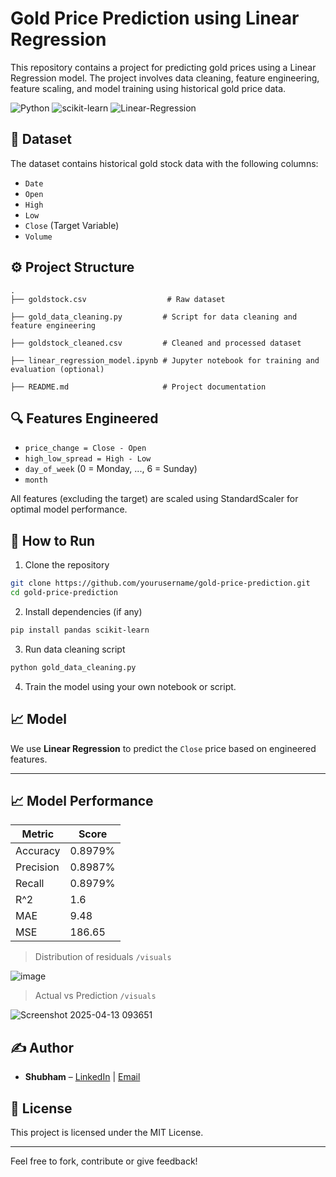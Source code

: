 
# Gold Price Prediction using Linear Regression

This repository contains a project for predicting gold prices using a Linear Regression model. The project involves data cleaning, feature engineering, feature scaling, and model training using historical gold price data.

![Python](https://img.shields.io/badge/Python-3.11-blue?logo=python)
![scikit-learn](https://img.shields.io/badge/scikit--learn-ML-orange?logo=scikit-learn)
![Linear-Regression](https://img.shields.io/badge/Linear--Regression-Model-red?logo=Linear-regression)


## 📁 Dataset
The dataset contains historical gold stock data with the following columns:
- `Date`
- `Open`
- `High`
- `Low`
- `Close` (Target Variable)
- `Volume`

## ⚙️ Project Structure
```
.
├── goldstock.csv                  # Raw dataset

├── gold_data_cleaning.py         # Script for data cleaning and feature engineering

├── goldstock_cleaned.csv         # Cleaned and processed dataset

├── linear_regression_model.ipynb # Jupyter notebook for training and evaluation (optional)

├── README.md                     # Project documentation
```

## 🔍 Features Engineered
- `price_change = Close - Open`
- `high_low_spread = High - Low`
- `day_of_week` (0 = Monday, ..., 6 = Sunday)
- `month`

All features (excluding the target) are scaled using StandardScaler for optimal model performance.

## 🚀 How to Run
1. Clone the repository
```bash
git clone https://github.com/yourusername/gold-price-prediction.git
cd gold-price-prediction
```
2. Install dependencies (if any)
```bash
pip install pandas scikit-learn
```
3. Run data cleaning script
```bash
python gold_data_cleaning.py
```
4. Train the model using your own notebook or script.

## 📈 Model
We use **Linear Regression** to predict the `Close` price based on engineered features.

---

## 📈 Model Performance

| Metric     | Score      |
|------------|------------|
| Accuracy   | 0.8979%    |
| Precision  | 0.8987%    |
| Recall     | 0.8979%    |
| R^2        | 1.6        |
| MAE        | 9.48       |           
| MSE        | 186.65     |

> Distribution of residuals `/visuals`

![image](https://github.com/user-attachments/assets/14a4b7b4-a368-4c22-81d5-66fa520f247f)

> Actual vs Prediction `/visuals`

![Screenshot 2025-04-13 093651](https://github.com/user-attachments/assets/5a58f287-ae11-4bde-8ee7-fe2470cf9448)


## ✍️ Author
- **Shubham** – [LinkedIn](https://linkedin.com/newbieshubham) | [Email](mailto:shubham30p@gmail.com)

## 📄 License
This project is licensed under the MIT License.

---

Feel free to fork, contribute or give feedback!
